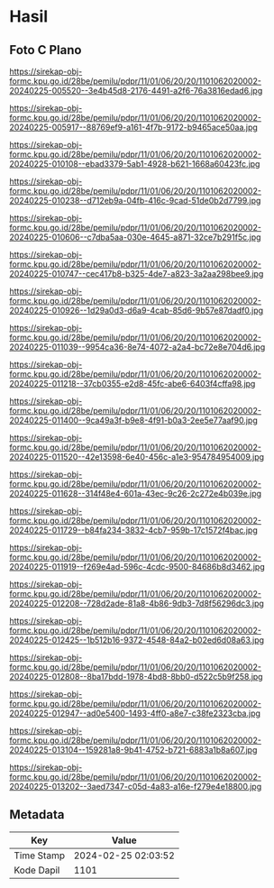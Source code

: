 # Hasil

## Foto C Plano

https://sirekap-obj-formc.kpu.go.id/28be/pemilu/pdpr/11/01/06/20/20/1101062020002-20240225-005520--3e4b45d8-2176-4491-a2f6-76a3816edad6.jpg

https://sirekap-obj-formc.kpu.go.id/28be/pemilu/pdpr/11/01/06/20/20/1101062020002-20240225-005917--88769ef9-a161-4f7b-9172-b9465ace50aa.jpg

https://sirekap-obj-formc.kpu.go.id/28be/pemilu/pdpr/11/01/06/20/20/1101062020002-20240225-010108--ebad3379-5ab1-4928-b621-1668a60423fc.jpg

https://sirekap-obj-formc.kpu.go.id/28be/pemilu/pdpr/11/01/06/20/20/1101062020002-20240225-010238--d712eb9a-04fb-416c-9cad-51de0b2d7799.jpg

https://sirekap-obj-formc.kpu.go.id/28be/pemilu/pdpr/11/01/06/20/20/1101062020002-20240225-010606--c7dba5aa-030e-4645-a871-32ce7b291f5c.jpg

https://sirekap-obj-formc.kpu.go.id/28be/pemilu/pdpr/11/01/06/20/20/1101062020002-20240225-010747--cec417b8-b325-4de7-a823-3a2aa298bee9.jpg

https://sirekap-obj-formc.kpu.go.id/28be/pemilu/pdpr/11/01/06/20/20/1101062020002-20240225-010926--1d29a0d3-d6a9-4cab-85d6-9b57e87dadf0.jpg

https://sirekap-obj-formc.kpu.go.id/28be/pemilu/pdpr/11/01/06/20/20/1101062020002-20240225-011039--9954ca36-8e74-4072-a2a4-bc72e8e704d6.jpg

https://sirekap-obj-formc.kpu.go.id/28be/pemilu/pdpr/11/01/06/20/20/1101062020002-20240225-011218--37cb0355-e2d8-45fc-abe6-6403f4cffa98.jpg

https://sirekap-obj-formc.kpu.go.id/28be/pemilu/pdpr/11/01/06/20/20/1101062020002-20240225-011400--9ca49a3f-b9e8-4f91-b0a3-2ee5e77aaf90.jpg

https://sirekap-obj-formc.kpu.go.id/28be/pemilu/pdpr/11/01/06/20/20/1101062020002-20240225-011520--42e13598-6e40-456c-a1e3-954784954009.jpg

https://sirekap-obj-formc.kpu.go.id/28be/pemilu/pdpr/11/01/06/20/20/1101062020002-20240225-011628--314f48e4-601a-43ec-9c26-2c272e4b039e.jpg

https://sirekap-obj-formc.kpu.go.id/28be/pemilu/pdpr/11/01/06/20/20/1101062020002-20240225-011729--b84fa234-3832-4cb7-959b-17c1572f4bac.jpg

https://sirekap-obj-formc.kpu.go.id/28be/pemilu/pdpr/11/01/06/20/20/1101062020002-20240225-011919--f269e4ad-596c-4cdc-9500-84686b8d3462.jpg

https://sirekap-obj-formc.kpu.go.id/28be/pemilu/pdpr/11/01/06/20/20/1101062020002-20240225-012208--728d2ade-81a8-4b86-9db3-7d8f56296dc3.jpg

https://sirekap-obj-formc.kpu.go.id/28be/pemilu/pdpr/11/01/06/20/20/1101062020002-20240225-012425--1b512b16-9372-4548-84a2-b02ed6d08a63.jpg

https://sirekap-obj-formc.kpu.go.id/28be/pemilu/pdpr/11/01/06/20/20/1101062020002-20240225-012808--8ba17bdd-1978-4bd8-8bb0-d522c5b9f258.jpg

https://sirekap-obj-formc.kpu.go.id/28be/pemilu/pdpr/11/01/06/20/20/1101062020002-20240225-012947--ad0e5400-1493-4ff0-a8e7-c38fe2323cba.jpg

https://sirekap-obj-formc.kpu.go.id/28be/pemilu/pdpr/11/01/06/20/20/1101062020002-20240225-013104--159281a8-9b41-4752-b721-6883a1b8a607.jpg

https://sirekap-obj-formc.kpu.go.id/28be/pemilu/pdpr/11/01/06/20/20/1101062020002-20240225-013202--3aed7347-c05d-4a83-a16e-f279e4e18800.jpg


## Metadata

| Key        | Value               |
| ---------- | ------------------- |
| Time Stamp | 2024-02-25 02:03:52 |
| Kode Dapil | 1101                |



